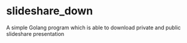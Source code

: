slideshare_down
===============

A simple Golang program which is able to download private and public slideshare presentation

